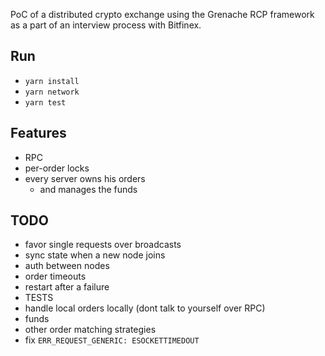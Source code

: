PoC of a distributed crypto exchange using the Grenache RCP framework as a part of an interview process with Bitfinex.

## Run

- `yarn install`
- `yarn network`
- `yarn test`

## Features

- RPC
- per-order locks
- every server owns his orders
  - and manages the funds

## TODO

- favor single requests over broadcasts
- sync state when a new node joins
- auth between nodes
- order timeouts
- restart after a failure
- TESTS
- handle local orders locally (dont talk to yourself over RPC)
- funds
- other order matching strategies
- fix `ERR_REQUEST_GENERIC: ESOCKETTIMEDOUT`

